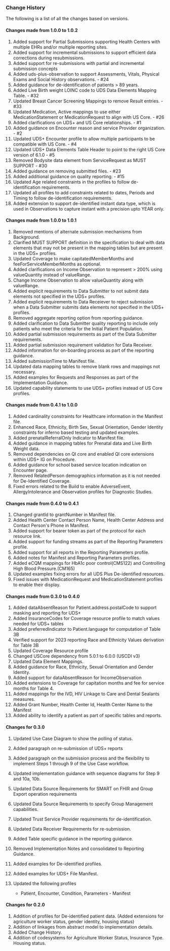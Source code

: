 ### Change History

The following is a list of all the changes based on versions.

#### Changes made from 1.0.0 to 1.0.2

1. Added support for Partial Submissions supporting Health Centers with multiple EHRs and/or multiple reporting sites.
2. Added support for incremental submissions to support efficient data corrections during resubmissions.
3. Added support for re-submissions with partial and incremental submission concepts
4. Added uds-plus-observation to support Assessments, Vitals, Physical Exams and Social History observations. - #24
5. Added guidance for de-identification of patients > 89 years.
6. Added Live Birth weight LOINC code to UDS Data Elements Mapping Table. - #32
7. Updated Breast Cancer Screening Mappings to remove Result entries. - #33
8. Updated Medication, Active mappings to use either MedicationStatement or MedicationRequest to align with US Core. - #26
9. Added clarifications on UDS+ and US Core relationships. - #1 
10. Added guidance on Encounter reason and service Provider organization. - #2
11. Updated UDS+ Encounter profile to allow multiple participants to be compatible with US Core. - #4
12. Updated UDS+ Data Elements Table Header to point to the right US Core version of 6.1.0 - #5
13. Removed Bodysite data element from ServiceRequest as MUST SUPPORT - #30
14. Added guidance on removing submitted files. - #23 
15. Added additional guidance on quality reporting. - #15
16. Updated Age related constraints in the profiles to follow de-identification requirements.
17. Updated all profiles to add constraints related to dates, Periods and Timing to follow de-identification requirements.
18. Added extension to support de-identified instant data type, which is used in Observations to capture instant with a precision upto YEAR only.




#### Changes made from 1.0.0 to 1.0.1

1. Removed mentions of alternate submission mechanisms from Background.
2. Clarified MUST SUPPORT definition in the specification to deal with data elements that may not be present in the mapping tables but are present in the UDS+ profiles.
3. Updated Coverage to make capitatedMemberMonths and feeForServiceMemberMonths as optional.
4. Added clarifications on Income Observation to represent > 200% using valueQuantity instead of valueRange.
5. Change Income Observation to allow valueQuantity along with valueRange.
6. Added explicit requirements to Data Submitter to not submit data elements not specified in the UDS+ profiles.
7. Added explicit requirements to Data Receiever to reject submission when a Data Submitter submits data elements not specified in the UDS+ profiles.
8. Removed aggregate reporting option from reporting guidance.
9. Added clarification to Data Submitter quality reporting to include only patients who meet the criteria for the Initial Patient Population. 
10. Added partial submission requirements as part of the Data Submitter requirements.
11. Added partial submission requirement validation for Data Receiver.
12. Added information for on-boarding process as part of the reporting guidance.
13. Added submissionTime to Manifest file. 
14. Updated data mapping tables to remove blank rows and mappings not necessary.
15. Added examples for Requests and Responses as part of the Implementation Guidance.
16. Updated capability statements to use UDS+ profiles instead of US Core profiles.

#### Changes made from 0.4.1 to 1.0.0

1. Added cardinality constraints for Healthcare information in the Manifest file.
2. Enhanced Race, Ethnicity, Birth Sex, Sexual Orientation, Gender Identity constraints for inferno based testing and updated examples. 
3. Added prenatalReferralOnly Indicator to Manifest file.
4. Added guidance in mapping tables for Prenatal data and Live Birth Weight data.
5. Removed dependencies on QI core and enabled QI core extensions within UDS+ IG on Procedure.
6. Added guidance for school based service location indication on Encounter page.
7. Removed RelatedPerson demographics information as it is not needed for De-Identified Coverage.
8. Fixed errors related to the Build to enable AdverseEvent, AllergyIntolerance and Observation profiles for Diagnostic Studies. 


#### Changes made from 0.4.0 to 0.4.1

1. Changed grantId to grantNumber in Manifest file.
2. Added Health Center Contact Person Name, Health Center Address and Contact Person's Phone in Manifest.  
3. Added support for bearer token as part of the protocol for each resource link.
4. Added support for funding streams as part of the Reporting Parameters profile. 
5. Added support for all reports in the Reporting Parameters profile.
6. Added notes for Manifest and Reporting Parameters profiles.
7. Added eCQM mappings for HbA1c poor control(CMS122) and Controlling High Blood Pressure.(CM165)
8. Updated examples fixing errors for all UDS Plus De-identified resources.
9. Fixed issues with MedicationRequest and MedicationStatement profiles to enable their display.

#### Changes made from 0.3.0 to 0.4.0

1. Added dataAbsentReason for Patient.address.postalCode to support masking and reporting for UDS+
2. Added InsuranceCodes for Coverage resource profile to match values needed for UDS+ tables
3. Added preferredIndicator to Patient.language for computation of Table 3B
4. Verified support for 2023 reporting Race and Ethnicity Values derivation for Table 3B
5. Updated Coverage Resource profile
6. Changed USCore dependency from 5.0.1 to 6.0.0 (USCDI v3)
7. Updated Data Element Mappings.
8. Added guidance for Race, Ethnicity, Sexual Orientation and Gender Identity.
9. Added support for dataAbsentReason for IncomeObservation
10. Added extensions to Coverage for capitation months and fee for service months for Table 4.
11. Added mappings for the IVD, HIV Linkage to Care and Dental Sealants measures.
12. Added Grant Number, Health Center Id, Health Center Name to the Manifest
13. Added ability to identify a patient as part of specific tables and reports. 
 

#### Changes for 0.3.0 

1. Updated Use Case Diagram to show the polling of status.
2. Added paragraph on re-submission of UDS+ reports
3. Added paragraph on the submission process and the flexibility to implement Steps 1 through 9 of the Use Case workflow.
4. Updated implementation guidance with sequence diagrams for Step 9 and 10a, 10b.
5. Updated Data Source Requirements for SMART on FHIR and Group Export operation requirements 
6. Updated Data Source Requirements to specify Group Management capabilities.
7. Updated Trust Service Provider requirements for de-identification.
8. Updated Data Receiver Requirements for re-submission.
9. Added Table specific guidance in the reporting guidance. 
10. Removed Implementation Notes and consolidated to Reporting Guidance.
11. Added examples for De-identified profiles.
12. Added examples for UDS+ File Manifest.
13. Updated the following profiles

	* Patient, Encounter, Condition, Parameters - Manifest

#### Changes for 0.2.0 

1. Addition of profiles for De-identified patient data. (Added extensions for agriculture worker status, gender identity, housing status)
2. Addition of linkages from abstract model to implementation details.
3. Added Change History.
4. Addition of codesystems for Agriculture Worker Status, Insurance Type. Housing status.